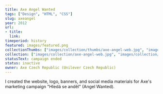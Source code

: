 ```yaml
---
title: Axe Angel Wanted
tags: ["Design", "HTML", "CSS"]
slug: axeangel
year: 2012
url:
- title:
  link: 
timeperiod: history
featured: images/featured.png
collectionThumbs: ["images/collection/thumbs/axe-angel-web.jpg", "images/collection/thumbs/axe-angel-logo.jpg"]
collection: ["images/collection/axe-angel-web.jpg", "images/collection/axe-angel-logo.jpg"]
statusText: campaign ended
status: inactive
owner: Axe Czech Republic (Unilever Czech Republic)
---
```

I created the website, logo, banners, and social media materials for Axe's marketing campaign "Hledá se anděl" (Angel Wanted). 
